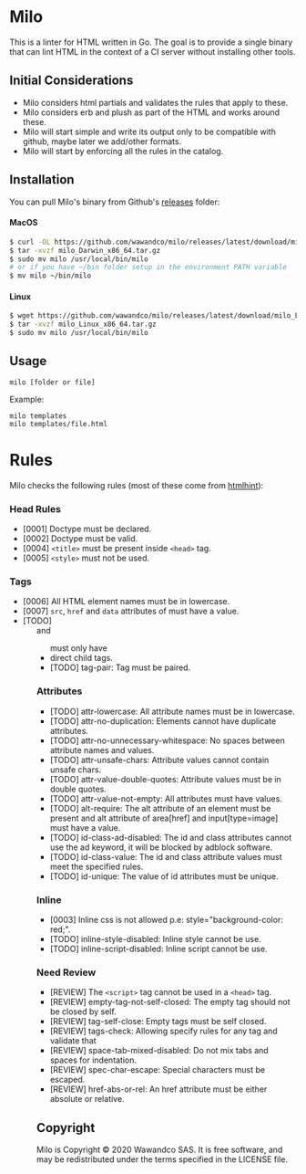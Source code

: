 # Milo

This is a linter for HTML written in Go. The goal is to provide a single binary that can lint HTML in the context of a CI server without installing other tools.

## Initial Considerations

- Milo considers html partials and validates the rules that apply to these.
- Milo considers erb and plush as part of the HTML and works around these.
- Milo will start simple and write its output only to be compatible with github, maybe later we add/other formats.
- Milo will start by enforcing all the rules in the catalog.

## Installation

You can pull Milo's binary from Github's [releases](https://github.com/wawandco/milo/releases) folder:

#### MacOS
```sh
$ curl -OL https://github.com/wawandco/milo/releases/latest/download/milo_Darwin_x86_64.tar.gz
$ tar -xvzf milo_Darwin_x86_64.tar.gz
$ sudo mv milo /usr/local/bin/milo
# or if you have ~/bin folder setup in the environment PATH variable
$ mv milo ~/bin/milo
```

#### Linux
```sh
$ wget https://github.com/wawandco/milo/releases/latest/download/milo_Linux_x86_64.tar.gz
$ tar -xvzf milo_Linux_x86_64.tar.gz
$ sudo mv milo /usr/local/bin/milo
```

## Usage

```
milo [folder or file]
```

Example:

```
milo templates
milo templates/file.html
```

# Rules

Milo checks the following rules (most of these come from [htmlhint](https://htmlhint.com/docs/user-guide/list-rules)):

### Head Rules

- [0001] Doctype must be declared.
- [0002] Doctype must be valid.
- [0004] `<title>` must be present inside `<head>` tag.
- [0005] `<style>` must not be used.

### Tags

- [0006] All HTML element names must be in lowercase.
- [0007] `src`, `href` and `data` attributes of must have a value.
- [TODO] <ol> and <ul> must only have <li> direct child tags.
- [TODO] tag-pair: Tag must be paired.

### Attributes

- [TODO] attr-lowercase: All attribute names must be in lowercase.
- [TODO] attr-no-duplication: Elements cannot have duplicate attributes.
- [TODO] attr-no-unnecessary-whitespace: No spaces between attribute names and values.
- [TODO] attr-unsafe-chars: Attribute values cannot contain unsafe chars.
- [TODO] attr-value-double-quotes: Attribute values must be in double quotes.
- [TODO] attr-value-not-empty: All attributes must have values.
- [TODO] alt-require: The alt attribute of an element must be present and alt attribute of area[href] and input[type=image] must have a value.
- [TODO] id-class-ad-disabled: The id and class attributes cannot use the ad keyword, it will be blocked by adblock software.
- [TODO] id-class-value: The id and class attribute values must meet the specified rules.
- [TODO] id-unique: The value of id attributes must be unique.

### Inline

- [0003] Inline css is not allowed p.e: style="background-color: red;".
- [TODO] inline-style-disabled: Inline style cannot be use.
- [TODO] inline-script-disabled: Inline script cannot be use.

### Need Review

- [REVIEW] The `<script>` tag cannot be used in a `<head>` tag.
- [REVIEW] empty-tag-not-self-closed: The empty tag should not be closed by self.
- [REVIEW] tag-self-close: Empty tags must be self closed.
- [REVIEW] tags-check: Allowing specify rules for any tag and validate that
- [REVIEW] space-tab-mixed-disabled: Do not mix tabs and spaces for indentation.
- [REVIEW] spec-char-escape: Special characters must be escaped.
- [REVIEW] href-abs-or-rel: An href attribute must be either absolute or relative.

## Copyright

Milo is Copyright © 2020 Wawandco SAS. It is free software, and may be redistributed under the terms specified in the LICENSE file.


